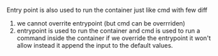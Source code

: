 Entry point is also used to run the container just like cmd
with few diff
1. we cannot overrite entrypoint (but cmd can be overrriden)
2. entrypoint is used to run the container and cmd is used to run a command inside the container
if we override the entrypoint it won't allow instead it append
the input to the default values.

